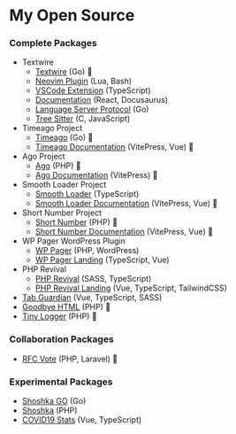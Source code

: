 # My Open Source

### Complete Packages
- Textwire
  - [Textwire](https://github.com/textwire/textwire) (Go) 🐳
  - [Neovim Plugin](https://github.com/textwire/textwire.nvim) (Lua, Bash)
  - [VSCode Extension](https://github.com/textwire/vscode-textwire) (TypeScript)
  - [Documentation](https://github.com/textwire/textwire.github.io) (React, Docusaurus)
  - [Language Server Protocol](https://github.com/textwire/lsp) (Go)
  - [Tree Sitter](https://github.com/textwire/tree-sitter-textwire) (C, JavaScript)
- Timeago Project
  - [Timeago](https://github.com/SerhiiCho/timeago) (Go) 🐳
  - [Timeago Documentation](https://github.com/time-ago/time-ago.github.io) (VitePress, Vue) 🐳
- Ago Project
  - [Ago](https://github.com/php-ago/ago) (PHP) 🐳
  - [Ago Documentation](https://github.com/php-ago/php-ago.github.io) (VitePress) 🐳
- Smooth Loader Project
  - [Smooth Loader](https://github.com/smooth-loader/smooth-loader) (TypeScript)
  - [Smooth Loader Documentation](https://github.com/smooth-loader/smooth-loader.github.io) (VitePress, Vue) 🐳
- Short Number Project
  - [Short Number](https://github.com/short-number/short-number) (PHP) 🐳
  - [Short Number Documentation](https://github.com/short-number/short-number.github.io) (VitePress, Vue) 🐳
- WP Pager WordPress Plugin
  - [WP Pager](https://github.com/wp-pager/wp-pager) (PHP, WordPress)
  - [WP Pager Landing](https://github.com/wp-pager/wp-pager.github.io) (TypeScript, Vue)
- PHP Revival
  - [PHP Revival](https://github.com/php-revival/php-revival) (SASS, TypeScript)
  - [PHP Revival Landing](https://github.com/php-revival/php-revival.github.io) (Vue, TypeScript, TailwindCSS)
- [Tab Guardian](https://github.com/tab-guardian/tab-guardian) (Vue, TypeScript, SASS)
- [Goodbye HTML](https://github.com/goodbye-html/goodbye-html) (PHP) 🐳
- [Tiny Logger](https://github.com/tiny-logger/tiny-logger) (PHP) 🐳

### Collaboration Packages
- [RFC Vote](https://github.com/brendt/rfc-vote) (PHP, Laravel) 🐳

### Experimental Packages
- [Shoshka GO](https://github.com/SerhiiCho/shoshka-go) (Go)
- [Shoshka](https://github.com/SerhiiCho/shoshka) (PHP)
- [COVID19 Stats](https://github.com/SerhiiCho/covid19-stats) (Vue, TypeScript)
